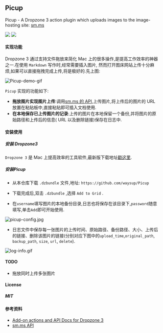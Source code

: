 Picup
-----

Picup - A Dropzone 3 action plugin which uploads images to the image-hosting site: [sm.ms](https://sm.ms/)

[![](https://visitor-count-badge.herokuapp.com/total.svg?repo_id=waysup.Picup)](https://github.com/waysup/Picup)
[![](https://visitor-count-badge.herokuapp.com/today.svg?repo_id=waysup.Picup)](https://github.com/waysup/Picup)

#### 实现功能
Dropzone 3 通过支持文件拖放来简化 Mac 上的很多操作,是提高工作效率的神器之一.在使用 `Markdown` 写作时,经常需要插入图片, 然而打开图床网站上传十分麻烦,如果可以直接拖拽完成上传,将是极好的.先上图:
<!-- more -->

![Picup-demo-gif](https://i.loli.net/2018/05/31/5b10158e37853.gif)

`Picup` 实现的功能如下:

- **拖放图片实现图片上传**:调用[sm.ms 的 API](https://sm.ms/doc/),上传图片,将上传后的图片的 URL 放置在粘贴板中,直接粘贴即可插入文档使用.
- **在本地保存已上传图片的记录**:上传的图片在本地保留一个备份,并将图片的原始路径和上传后的信息( URL 以及删除链接)保存在日志中.

#### 安装使用

##### 安装 Dropzone3

`Dropzone 3` 是 Mac 上提高效率的工具软件,最新版下载地址[戳这里](https://aptonic.com/dropzone3/latest).

##### 安装Picup

- 从本仓库下载 `.dzbundle` 文件,地址: `https://github.com/waysup/Picup`

- 下载完成后,双击 `.dzbundle` ,选择 `Add to Grid` .
- 在` username `填写图片的本地备份目录,日志也将保存在该目录下,` password `随意填写,单击` Add `即可开始使用.

![picup-config.jpg](https://i.loli.net/2018/06/07/5b194f2f39cd5.jpg)

- 日志文件中保存每一张图片的上传时间、原始路径、备份路径、大小、上传后的链接、删除该图片的链接(分别对应下图中的` upload_time `,` original_path `, ` backup_path `, ` size `, ` url `, ` delete `).

![log-info.gif](https://i.loli.net/2018/06/07/5b1951889f617.gif)
#### TODO

- 拖放同时上传多张图片

#### License

##### MIT

#### 参考资料

- [Add-on actions and API Docs for Dropzone 3](https://github.com/aptonic/dropzone3-actions)
- [sm.ms API](https://sm.ms/doc/)
<!--- 图标来自[IconFinder](https://www.iconfinder.com/icons/314457/inbox_upload_icon#size=512)-->
